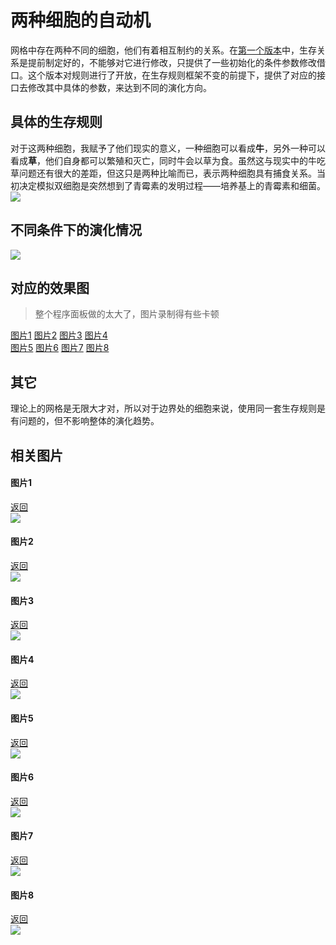 # 两种细胞的自动机
网格中存在两种不同的细胞，他们有着相互制约的关系。在[第一个版本](https://github.com/TYC6/cellular_automata)中，生存关系是提前制定好的，不能够对它进行修改，只提供了一些初始化的条件参数修改借口。这个版本对规则进行了开放，在生存规则框架不变的前提下，提供了对应的接口去修改其中具体的参数，来达到不同的演化方向。

## 具体的生存规则
对于这两种细胞，我赋予了他们现实的意义，一种细胞可以看成**牛**，另外一种可以看成**草**，他们自身都可以繁殖和灭亡，同时牛会以草为食。虽然这与现实中的牛吃草问题还有很大的差距，但这只是两种比喻而已，表示两种细胞具有捕食关系。当初决定模拟双细胞是突然想到了青霉素的发明过程——培养基上的青霉素和细菌。  
![](http://imglf4.nosdn0.126.net/img/ZHkxOW9FR3pkWXREeis2NkxUMzFCYkd5bWVpOXRrYnFpd0YzczFHWGoyNCthNEpEWGxzS0VRPT0.png)

## 不同条件下的演化情况
![](http://imglf3.nosdn0.126.net/img/ZHkxOW9FR3pkWXREeis2NkxUMzFCVk5jTzZFZTJINGRkZFB5bGxTUXFGblNGOTY4Z3EwbWhRPT0.png)

## 对应的效果图
> 整个程序面板做的太大了，图片录制得有些卡顿

[图片1](#图片1) [图片2](#图片2) [图片3](#图片3) [图片4](#图片4)  
[图片5](#图片5) [图片6](#图片6) [图片7](#图片7) [图片8](#图片8) 

## 其它
理论上的网格是无限大才对，所以对于边界处的细胞来说，使用同一套生存规则是有问题的，但不影响整体的演化趋势。

## 相关图片
#### 图片1
[返回](#不同条件下的演化情况)  
![](pics/1.gif)

#### 图片2
[返回](#不同条件下的演化情况)  
![](pics/2.gif)

#### 图片3
[返回](#不同条件下的演化情况)  
![](pics/3.gif)

#### 图片4
[返回](#不同条件下的演化情况)  
![](pics/4.gif)

#### 图片5
[返回](#不同条件下的演化情况)  
![](pics/5.gif)

#### 图片6
[返回](#不同条件下的演化情况)  
![](pics/6.gif)

#### 图片7
[返回](#不同条件下的演化情况)  
![](pics/7.gif)

#### 图片8
[返回](#不同条件下的演化情况)  
![](pics/8.gif)